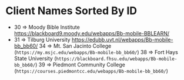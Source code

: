 Client Names Sorted By ID
=========================
 - 30 => Moody Bible Institute <https://blackboard9.moody.edu/webapps/Bb-mobile-BBLEARN/>
 - 31 => Tilburg University <https://edubb.uvt.nl/webapps/Bb-mobile-bb_bb60/>
34 => Mt. San Jacinto College (`https://my.msjc.edu/webapps/Bb-mobile-bb_bb60/`)
38 => Fort Hays State University (`https://blackboard.fhsu.edu/webapps/Bb-mobile-bb_bb60/`)
39 => Piedmont Community College (`https://courses.piedmontcc.edu/webapps/Bb-mobile-bb_bb60/`)
